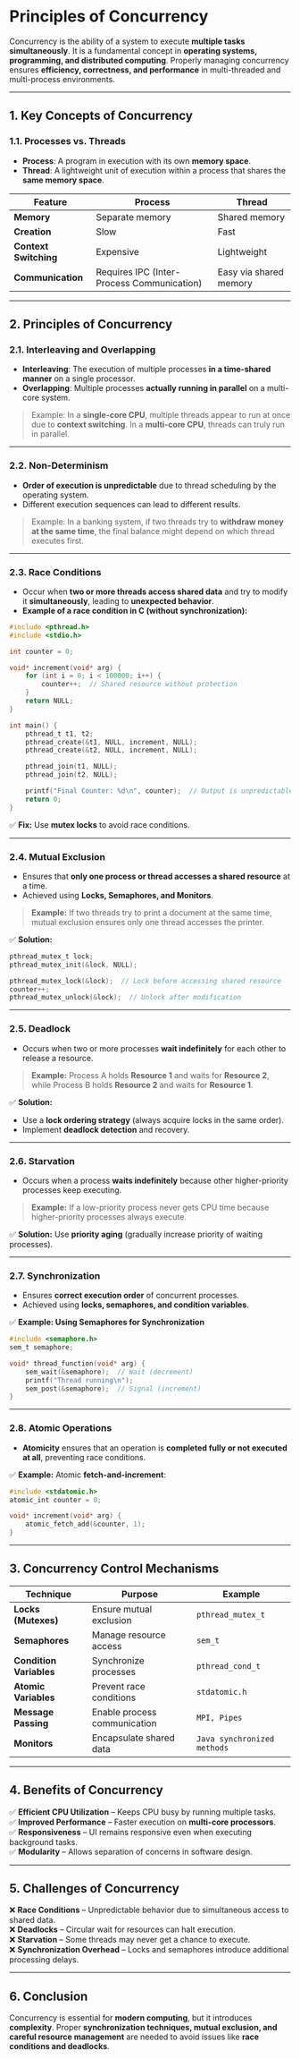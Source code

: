 # **Principles of Concurrency**  

Concurrency is the ability of a system to execute **multiple tasks simultaneously**. It is a fundamental concept in **operating systems, programming, and distributed computing**. Properly managing concurrency ensures **efficiency, correctness, and performance** in multi-threaded and multi-process environments.  

---

## **1. Key Concepts of Concurrency**  

### **1.1. Processes vs. Threads**  
- **Process**: A program in execution with its own **memory space**.  
- **Thread**: A lightweight unit of execution within a process that shares the **same memory space**.  

| **Feature**    | **Process**           | **Thread**          |
|---------------|---------------------|--------------------|
| **Memory**    | Separate memory     | Shared memory     |
| **Creation**  | Slow                | Fast              |
| **Context Switching** | Expensive  | Lightweight       |
| **Communication** | Requires IPC (Inter-Process Communication) | Easy via shared memory |

---

## **2. Principles of Concurrency**  

### **2.1. Interleaving and Overlapping**  
- **Interleaving**: The execution of multiple processes **in a time-shared manner** on a single processor.  
- **Overlapping**: Multiple processes **actually running in parallel** on a multi-core system.  

> Example: In a **single-core CPU**, multiple threads appear to run at once due to **context switching**. In a **multi-core CPU**, threads can truly run in parallel.  

---

### **2.2. Non-Determinism**  
- **Order of execution is unpredictable** due to thread scheduling by the operating system.  
- Different execution sequences can lead to different results.  

> Example: In a banking system, if two threads try to **withdraw money at the same time**, the final balance might depend on which thread executes first.

---

### **2.3. Race Conditions**  
- Occur when **two or more threads access shared data** and try to modify it **simultaneously**, leading to **unexpected behavior**.  
- **Example of a race condition in C (without synchronization):**  

```c
#include <pthread.h>
#include <stdio.h>

int counter = 0;

void* increment(void* arg) {
    for (int i = 0; i < 100000; i++) {
        counter++;  // Shared resource without protection
    }
    return NULL;
}

int main() {
    pthread_t t1, t2;
    pthread_create(&t1, NULL, increment, NULL);
    pthread_create(&t2, NULL, increment, NULL);

    pthread_join(t1, NULL);
    pthread_join(t2, NULL);

    printf("Final Counter: %d\n", counter);  // Output is unpredictable
    return 0;
}
```
✅ **Fix:** Use **mutex locks** to avoid race conditions.

---

### **2.4. Mutual Exclusion**  
- Ensures that **only one process or thread accesses a shared resource** at a time.  
- Achieved using **Locks, Semaphores, and Monitors**.  

> **Example:** If two threads try to print a document at the same time, mutual exclusion ensures only one thread accesses the printer.  

✅ **Solution:**  
```c
pthread_mutex_t lock;
pthread_mutex_init(&lock, NULL);

pthread_mutex_lock(&lock);  // Lock before accessing shared resource
counter++;
pthread_mutex_unlock(&lock);  // Unlock after modification
```

---

### **2.5. Deadlock**  
- Occurs when two or more processes **wait indefinitely** for each other to release a resource.  

> **Example:** Process A holds **Resource 1** and waits for **Resource 2**, while Process B holds **Resource 2** and waits for **Resource 1**.

✅ **Solution:**  
- Use a **lock ordering strategy** (always acquire locks in the same order).  
- Implement **deadlock detection** and recovery.

---

### **2.6. Starvation**  
- Occurs when a process **waits indefinitely** because other higher-priority processes keep executing.  

> **Example:** If a low-priority process never gets CPU time because higher-priority processes always execute.

✅ **Solution:** Use **priority aging** (gradually increase priority of waiting processes).

---

### **2.7. Synchronization**  
- Ensures **correct execution order** of concurrent processes.  
- Achieved using **locks, semaphores, and condition variables**.  

✅ **Example: Using Semaphores for Synchronization**  

```c
#include <semaphore.h>
sem_t semaphore;

void* thread_function(void* arg) {
    sem_wait(&semaphore);  // Wait (decrement)
    printf("Thread running\n");
    sem_post(&semaphore);  // Signal (increment)
}
```

---

### **2.8. Atomic Operations**  
- **Atomicity** ensures that an operation is **completed fully or not executed at all**, preventing race conditions.  

✅ **Example:** Atomic **fetch-and-increment**:
```c
#include <stdatomic.h>
atomic_int counter = 0;

void* increment(void* arg) {
    atomic_fetch_add(&counter, 1);
}
```

---

## **3. Concurrency Control Mechanisms**  

| **Technique** | **Purpose** | **Example** |
|--------------|------------|------------|
| **Locks (Mutexes)** | Ensure mutual exclusion | `pthread_mutex_t` |
| **Semaphores** | Manage resource access | `sem_t` |
| **Condition Variables** | Synchronize processes | `pthread_cond_t` |
| **Atomic Variables** | Prevent race conditions | `stdatomic.h` |
| **Message Passing** | Enable process communication | `MPI, Pipes` |
| **Monitors** | Encapsulate shared data | `Java synchronized methods` |

---

## **4. Benefits of Concurrency**  
✅ **Efficient CPU Utilization** – Keeps CPU busy by running multiple tasks.  
✅ **Improved Performance** – Faster execution on **multi-core processors**.  
✅ **Responsiveness** – UI remains responsive even when executing background tasks.  
✅ **Modularity** – Allows separation of concerns in software design.  

---

## **5. Challenges of Concurrency**  
❌ **Race Conditions** – Unpredictable behavior due to simultaneous access to shared data.  
❌ **Deadlocks** – Circular wait for resources can halt execution.  
❌ **Starvation** – Some threads may never get a chance to execute.  
❌ **Synchronization Overhead** – Locks and semaphores introduce additional processing delays.  

---

## **6. Conclusion**  
Concurrency is essential for **modern computing**, but it introduces **complexity**. Proper **synchronization techniques, mutual exclusion, and careful resource management** are needed to avoid issues like **race conditions and deadlocks**.

